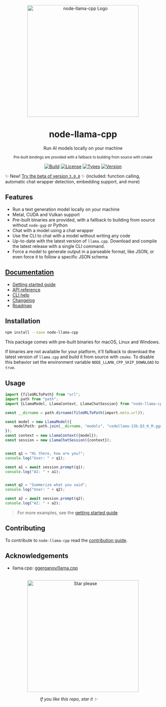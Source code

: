 <div align="center">
    <img alt="node-llama-cpp Logo" src="https://raw.githubusercontent.com/withcatai/node-llama-cpp/master/assets/logo.roundEdges.png" width="360px" />
    <h1>node-llama-cpp</h1>
    <p>Run AI models locally on your machine</p>
    <sub>Pre-built bindings are provided with a fallback to building from source with cmake</sub>
    <p></p>
</div>

<div align="center" class="main-badges">

[![Build](https://github.com/withcatai/node-llama-cpp/actions/workflows/build.yml/badge.svg)](https://github.com/withcatai/node-llama-cpp/actions/workflows/build.yml)
[![License](https://badgen.net/badge/color/MIT/green?label=license)](https://www.npmjs.com/package/node-llama-cpp)
[![Types](https://badgen.net/badge/color/TypeScript/blue?label=types)](https://www.npmjs.com/package/node-llama-cpp)
[![Version](https://badgen.net/npm/v/node-llama-cpp)](https://www.npmjs.com/package/node-llama-cpp)

</div>

✨ New! [Try the beta of version `3.0.0`](https://github.com/withcatai/node-llama-cpp/pull/105) ✨ (included: function calling, automatic chat wrapper detection, embedding support, and more)

## Features
* Run a text generation model locally on your machine
* Metal, CUDA and Vulkan support
* Pre-built binaries are provided, with a fallback to building from source without `node-gyp` or Python
* Chat with a model using a chat wrapper
* Use the CLI to chat with a model without writing any code
* Up-to-date with the latest version of `llama.cpp`. Download and compile the latest release with a single CLI command.
* Force a model to generate output in a parseable format, like JSON, or even force it to follow a specific JSON schema

## [Documentation](https://withcatai.github.io/node-llama-cpp/)
* [Getting started guide](https://withcatai.github.io/node-llama-cpp/guide/)
* [API reference](https://withcatai.github.io/node-llama-cpp/api/classes/LlamaModel)
* [CLI help](https://withcatai.github.io/node-llama-cpp/guide/cli/)
* [Changelog](https://github.com/withcatai/node-llama-cpp/releases)
* [Roadmap](https://github.com/orgs/withcatai/projects/1)

## Installation
```bash
npm install --save node-llama-cpp
```

This package comes with pre-built binaries for macOS, Linux and Windows.

If binaries are not available for your platform, it'll fallback to download the latest version of `llama.cpp` and build it from source with `cmake`.
To disable this behavior set the environment variable `NODE_LLAMA_CPP_SKIP_DOWNLOAD` to `true`.

## Usage
```typescript
import {fileURLToPath} from "url";
import path from "path";
import {LlamaModel, LlamaContext, LlamaChatSession} from "node-llama-cpp";

const __dirname = path.dirname(fileURLToPath(import.meta.url));

const model = new LlamaModel({
    modelPath: path.join(__dirname, "models", "codellama-13b.Q3_K_M.gguf")
});
const context = new LlamaContext({model});
const session = new LlamaChatSession({context});


const q1 = "Hi there, how are you?";
console.log("User: " + q1);

const a1 = await session.prompt(q1);
console.log("AI: " + a1);


const q2 = "Summerize what you said";
console.log("User: " + q2);

const a2 = await session.prompt(q2);
console.log("AI: " + a2);
```

> For more examples, see the [getting started guide](https://withcatai.github.io/node-llama-cpp/guide/)

## Contributing
To contribute to `node-llama-cpp` read the [contribution guide](https://withcatai.github.io/node-llama-cpp/guide/contributing).

## Acknowledgements
* llama.cpp: [ggerganov/llama.cpp](https://github.com/ggerganov/llama.cpp)


<br />

<div align="center" width="360">
    <img alt="Star please" src="https://raw.githubusercontent.com/withcatai/node-llama-cpp/master/assets/star.please.roundEdges.png" width="360" margin="auto" />
    <br/>
    <p align="right">
        <i>If you like this repo, star it ✨</i>&nbsp;&nbsp;&nbsp;&nbsp;&nbsp;&nbsp;&nbsp;&nbsp;&nbsp;&nbsp;&nbsp;&nbsp;&nbsp;&nbsp;&nbsp;&nbsp;&nbsp;&nbsp;&nbsp;&nbsp;&nbsp;&nbsp;&nbsp;&nbsp;&nbsp;&nbsp;&nbsp;&nbsp;&nbsp;&nbsp;&nbsp;&nbsp;&nbsp;&nbsp;&nbsp;&nbsp;&nbsp;&nbsp;&nbsp;&nbsp;&nbsp;&nbsp;&nbsp;&nbsp;&nbsp;&nbsp;&nbsp;&nbsp;&nbsp;&nbsp;&nbsp;&nbsp;
    </p>
</div>
